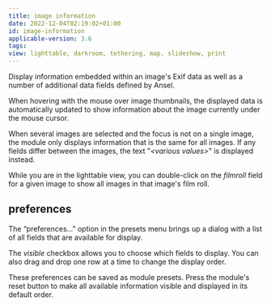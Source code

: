 ```yaml
---
title: image information
date: 2022-12-04T02:19:02+01:00
id: image-information
applicable-version: 3.6
tags:
view: lighttable, darkroom, tethering, map, slideshow, print
---
```


Display information embedded within an image's Exif data as well as a number of additional data fields defined by Ansel.

When hovering with the mouse over image thumbnails, the displayed data is automatically updated to show information about the image currently under the mouse cursor.

When several images are selected and the focus is not on a single image, the module only displays information that is the same for all images. If any fields differ between the images, the text "_\<various values\>_" is displayed instead.

While you are in the lighttable view, you can double-click on the _filmroll_ field for a given image to show all images in that image's film roll.

## preferences

The “preferences…” option in the presets menu brings up a dialog with a list of all fields that are available for display.

The _visible_ checkbox allows you to choose which fields to display. You can also drag and drop one row at a time to change the display order.

These preferences can be saved as module presets. Press the module's reset button to make all available information visible and displayed in its default order.
